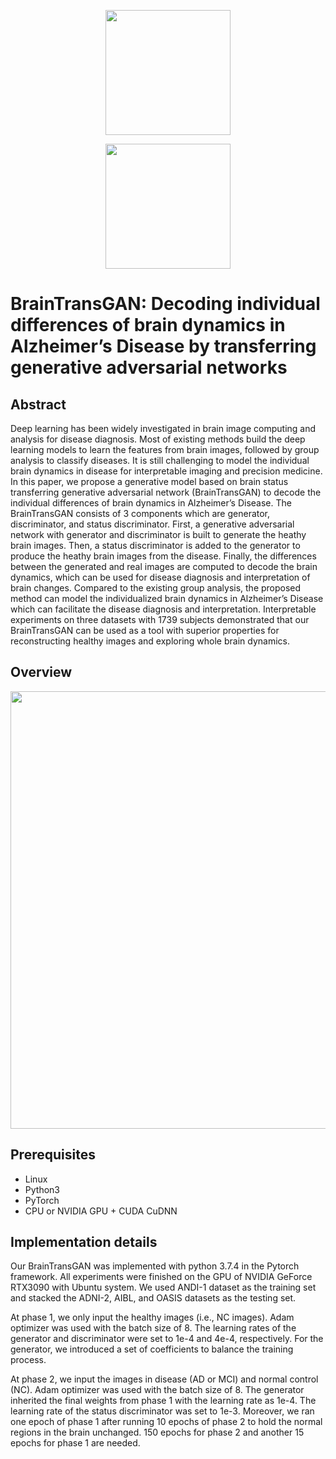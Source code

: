 
<p align="center">
  <img src="https://github.com/xiaoxingxingkz/BrainTransGAN/blob/main/img/subject1.gif" width="200">
</p>
<p align="center">
  <img src="https://github.com/xiaoxingxingkz/BrainTransGAN/blob/main/img/subject2.gif" width="200">
</p>

# BrainTransGAN: Decoding individual differences of brain dynamics in Alzheimer’s Disease by transferring generative adversarial networks
## Abstract

Deep learning has been widely investigated in brain image computing and analysis for disease diagnosis. Most of existing methods build the deep learning models to learn the features from brain images, followed by group analysis to classify diseases. It is still challenging to model the individual brain dynamics in disease for interpretable imaging and precision medicine. In this paper, we propose a generative model based on brain status transferring generative adversarial network (BrainTransGAN) to decode the individual differences of brain dynamics in Alzheimer’s Disease. The BrainTransGAN consists of 3 components which are generator, discriminator, and status discriminator. First, a generative adversarial network with generator and discriminator is built to generate the heathy brain images. Then, a status discriminator is added to the generator to produce the heathy brain images from the disease. Finally, the differences between the generated and real images are computed to decode the brain dynamics, which can be used for disease diagnosis and interpretation of brain changes. Compared to the existing group analysis, the proposed method can model the individualized brain dynamics in Alzheimer’s Disease which can facilitate the disease diagnosis and interpretation. Interpretable experiments on three datasets with 1739 subjects demonstrated that our BrainTransGAN can be used as a tool with superior properties for reconstructing healthy images and exploring whole brain dynamics. 

## Overview
<p align="center">
  <img src="https://github.com/xiaoxingxingkz/BrainTransGAN/blob/main/img/F1.png" width="700">
</p>

## Prerequisites

* Linux
* Python3
* PyTorch 
* CPU or NVIDIA GPU + CUDA CuDNN

## Implementation details
Our BrainTransGAN was implemented with python 3.7.4 in the Pytorch framework. All experiments were finished on the GPU of NVIDIA GeForce RTX3090 with Ubuntu system. We used ANDI-1 dataset as the training set and stacked the ADNI-2, AIBL, and OASIS datasets as the testing set. 


At phase 1, we only input the healthy images (i.e., NC images). Adam optimizer was used with the batch size of 8. The learning rates of the generator and discriminator were set to 1e-4 and 4e-4, respectively. For the generator, we introduced a set of coefficients to balance the training process. 


At phase 2, we input the images in disease (AD or MCI) and normal control (NC). Adam optimizer was used with the batch size of 8. The generator inherited the final weights from phase 1 with the learning rate as 1e-4. The learning rate of the status discriminator was set to 1e-3. Moreover, we ran one epoch of phase 1 after running 10 epochs of phase 2 to hold the normal regions in the brain unchanged. 150 epochs for phase 2 and another 15 epochs for phase 1 are needed. 
